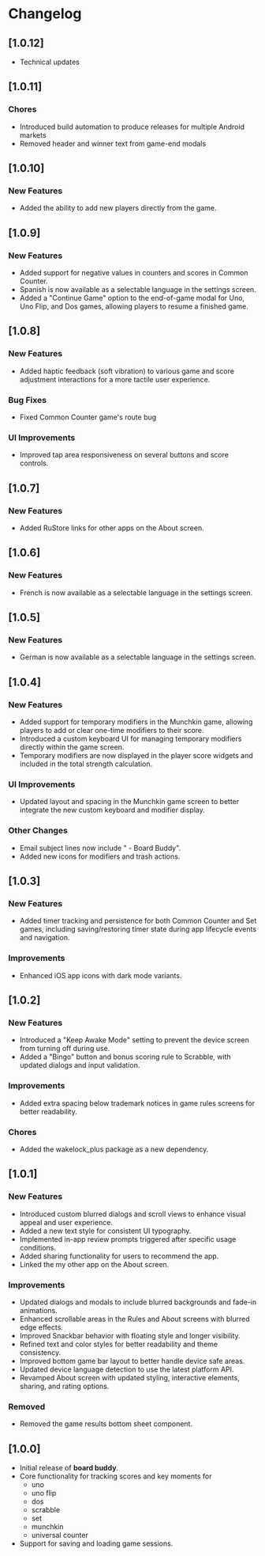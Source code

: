 # Changelog

## [1.0.12]

- Technical updates

## [1.0.11]

### Chores
- Introduced build automation to produce releases for multiple Android markets
- Removed header and winner text from game-end modals

## [1.0.10]

### New Features
- Added the ability to add new players directly from the game.

## [1.0.9]

### New Features
- Added support for negative values in counters and scores in Common Counter.
- Spanish is now available as a selectable language in the settings screen.
- Added a "Continue Game" option to the end-of-game modal for Uno, Uno Flip, and Dos games, allowing players to resume a finished game.

## [1.0.8]

### New Features
- Added haptic feedback (soft vibration) to various game and score adjustment interactions for a more tactile user experience.

### Bug Fixes
- Fixed Common Counter game's route bug

### UI Improvements
- Improved tap area responsiveness on several buttons and score controls.

## [1.0.7]

### New Features
- Added RuStore links for other apps on the About screen.

## [1.0.6]

### New Features
- French is now available as a selectable language in the settings screen.

## [1.0.5]

### New Features
- German is now available as a selectable language in the settings screen.

## [1.0.4]

### New Features
- Added support for temporary modifiers in the Munchkin game, allowing players to add or clear one-time modifiers to their score.
- Introduced a custom keyboard UI for managing temporary modifiers directly within the game screen.
- Temporary modifiers are now displayed in the player score widgets and included in the total strength calculation.

### UI Improvements
- Updated layout and spacing in the Munchkin game screen to better integrate the new custom keyboard and modifier display.

### Other Changes
- Email subject lines now include " - Board Buddy".
- Added new icons for modifiers and trash actions.

## [1.0.3]

### New Features
- Added timer tracking and persistence for both Common Counter and Set games, including saving/restoring timer state during app lifecycle events and navigation.

### Improvements
- Enhanced iOS app icons with dark mode variants.

## [1.0.2]

### New Features
- Introduced a "Keep Awake Mode" setting to prevent the device screen from turning off during use.
- Added a "Bingo" button and bonus scoring rule to Scrabble, with updated dialogs and input validation.

### Improvements
- Added extra spacing below trademark notices in game rules screens for better readability.

### Chores
- Added the wakelock_plus package as a new dependency.

## [1.0.1]

### New Features
- Introduced custom blurred dialogs and scroll views to enhance visual appeal and user experience.
- Added a new text style for consistent UI typography.
- Implemented in-app review prompts triggered after specific usage conditions.
- Added sharing functionality for users to recommend the app.
- Linked the my other app on the About screen.

### Improvements
- Updated dialogs and modals to include blurred backgrounds and fade-in animations.
- Enhanced scrollable areas in the Rules and About screens with blurred edge effects.
- Improved Snackbar behavior with floating style and longer visibility.
- Refined text and color styles for better readability and theme consistency.
- Improved bottom game bar layout to better handle device safe areas.
- Updated device language detection to use the latest platform API.
- Revamped About screen with updated styling, interactive elements, sharing, and rating options.

### Removed
- Removed the game results bottom sheet component.

## [1.0.0]

- Initial release of **board buddy**.
- Core functionality for tracking scores and key moments for
    - uno
    - uno flip
    - dos
    - scrabble
    - set
    - munchkin
    - universal counter
- Support for saving and loading game sessions.